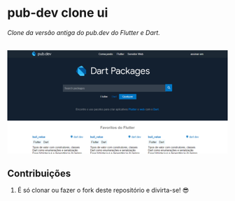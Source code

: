 # pub-dev clone ui

###### Clone da versão antiga do pub.dev do Flutter e Dart.

![screen](https://github.com/MartinsSilva/pub-dev-clone-ui/blob/main/screen/Screenshot_2021-01-13%20Pubdev.png "Home")


## Contribuições

1. É só clonar ou fazer o fork deste repositório e divirta-se! 😎
